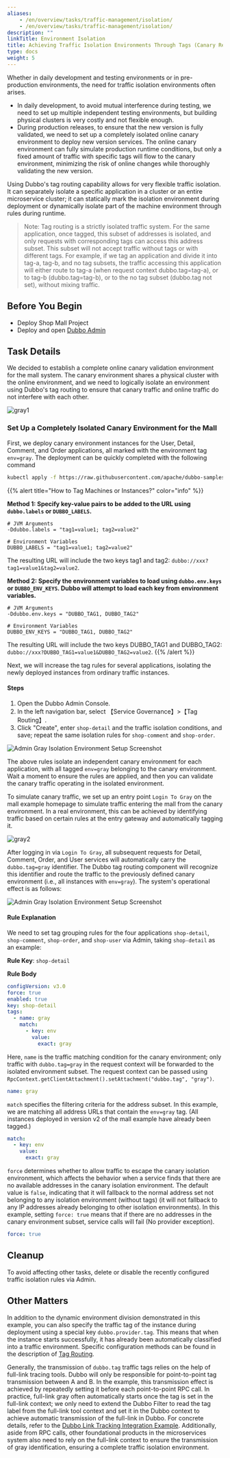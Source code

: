 ```yaml
---
aliases:
    - /en/overview/tasks/traffic-management/isolation/
    - /en/overview/tasks/traffic-management/isolation/
description: ""
linkTitle: Environment Isolation
title: Achieving Traffic Isolation Environments Through Tags (Canary Releases, Multiple Development Environments, etc.)
type: docs
weight: 5
---
```




Whether in daily development and testing environments or in pre-production environments, the need for traffic isolation environments often arises.
* In daily development, to avoid mutual interference during testing, we need to set up multiple independent testing environments, but building physical clusters is very costly and not flexible enough.
* During production releases, to ensure that the new version is fully validated, we need to set up a completely isolated online canary environment to deploy new version services. The online canary environment can fully simulate production runtime conditions, but only a fixed amount of traffic with specific tags will flow to the canary environment, minimizing the risk of online changes while thoroughly validating the new version.

Using Dubbo's tag routing capability allows for very flexible traffic isolation. It can separately isolate a specific application in a cluster or an entire microservice cluster; it can statically mark the isolation environment during deployment or dynamically isolate part of the machine environment through rules during runtime.

> Note: Tag routing is a strictly isolated traffic system. For the same application, once tagged, this subset of addresses is isolated, and only requests with corresponding tags can access this address subset. This subset will not accept traffic without tags or with different tags. For example, if we tag an application and divide it into tag-a, tag-b, and no tag subsets, the traffic accessing this application will either route to tag-a (when request context dubbo.tag=tag-a), or to tag-b (dubbo.tag=tag-b), or to the no tag subset (dubbo.tag not set), without mixing traffic.

## Before You Begin

* Deploy Shop Mall Project
* Deploy and open [Dubbo Admin](../.././../reference/admin/architecture/)

## Task Details

We decided to establish a complete online canary validation environment for the mall system. The canary environment shares a physical cluster with the online environment, and we need to logically isolate an environment using Dubbo's tag routing to ensure that canary traffic and online traffic do not interfere with each other.

![gray1](/imgs/v3/tasks/gray/gray1.png)

### Set Up a Completely Isolated Canary Environment for the Mall
First, we deploy canary environment instances for the User, Detail, Comment, and Order applications, all marked with the environment tag `env=gray`. The deployment can be quickly completed with the following command

```sh
kubectl apply -f https://raw.githubusercontent.com/apache/dubbo-samples/master/10-task/dubbo-samples-shop/deploy/Gray.yml
```

{{% alert title="How to Tag Machines or Instances?" color="info" %}}

**Method 1: Specify key-value pairs to be added to the URL using `dubbo.labels` or `DUBBO_LABELS`.**

```properties
# JVM Arguments
-Ddubbo.labels = "tag1=value1; tag2=value2"

# Environment Variables
DUBBO_LABELS = "tag1=value1; tag2=value2"
```

The resulting URL will include the two keys tag1 and tag2: `dubbo://xxx?tag1=value1&tag2=value2`.

**Method 2: Specify the environment variables to load using `dubbo.env.keys` or `DUBBO_ENV_KEYS`. Dubbo will attempt to load each key from environment variables.**

```properties
# JVM Arguments
-Ddubbo.env.keys = "DUBBO_TAG1, DUBBO_TAG2"

# Environment Variables
DUBBO_ENV_KEYS = "DUBBO_TAG1, DUBBO_TAG2"
```

The resulting URL will include the two keys DUBBO_TAG1 and DUBBO_TAG2: `dubbo://xxx?DUBBO_TAG1=value1&DUBBO_TAG2=value2`.
{{% /alert %}}


Next, we will increase the tag rules for several applications, isolating the newly deployed instances from ordinary traffic instances.

#### Steps

1. Open the Dubbo Admin Console.
2. In the left navigation bar, select 【Service Governance】>【Tag Routing】.
3. Click "Create", enter `shop-detail` and the traffic isolation conditions, and save; repeat the same isolation rules for `shop-comment` and `shop-order`.

![Admin Gray Isolation Environment Setup Screenshot](/imgs/v3/tasks/gray/gray_admin.png)

The above rules isolate an independent canary environment for each application, with all tagged `env=gray` belonging to the canary environment. Wait a moment to ensure the rules are applied, and then you can validate the canary traffic operating in the isolated environment.

To simulate canary traffic, we set up an entry point `Login To Gray` on the mall example homepage to simulate traffic entering the mall from the canary environment. In a real environment, this can be achieved by identifying traffic based on certain rules at the entry gateway and automatically tagging it.

![gray2](/imgs/v3/tasks/gray/gray2.png)

After logging in via `Login To Gray`, all subsequent requests for Detail, Comment, Order, and User services will automatically carry the `dubbo.tag=gray` identifier. The Dubbo tag routing component will recognize this identifier and route the traffic to the previously defined canary environment (i.e., all instances with `env=gray`). The system's operational effect is as follows:

![Admin Gray Isolation Environment Setup Screenshot](/imgs/v3/tasks/gray/gray3.png)

#### Rule Explanation

We need to set tag grouping rules for the four applications `shop-detail`, `shop-comment`, `shop-order`, and `shop-user` via Admin, taking `shop-detail` as an example:

**Rule Key**: `shop-detail`

**Rule Body**

```yaml
configVersion: v3.0
force: true
enabled: true
key: shop-detail
tags:
  - name: gray
    match:
      - key: env
        value:
          exact: gray
```

Here, `name` is the traffic matching condition for the canary environment; only traffic with `dubbo.tag=gray` in the request context will be forwarded to the isolated environment subset. The request context can be passed using `RpcContext.getClientAttachment().setAttachment("dubbo.tag", "gray")`.

```yaml
name: gray
```

`match` specifies the filtering criteria for the address subset. In this example, we are matching all address URLs that contain the `env=gray` tag. (All instances deployed in version v2 of the mall example have already been tagged.)

```yaml
match:
  - key: env
    value:
      exact: gray
```

`force` determines whether to allow traffic to escape the canary isolation environment, which affects the behavior when a service finds that there are no available addresses in the canary isolation environment. The default value is `false`, indicating that it will fallback to the normal address set not belonging to any isolation environment (without tags) (it will not fallback to any IP addresses already belonging to other isolation environments). In this example, setting `force: true` means that if there are no addresses in the canary environment subset, service calls will fail (No provider exception).

```yaml
force: true
```

## Cleanup

To avoid affecting other tasks, delete or disable the recently configured traffic isolation rules via Admin.

## Other Matters

In addition to the dynamic environment division demonstrated in this example, you can also specify the traffic tag of the instance during deployment using a special key `dubbo.provider.tag`. This means that when the instance starts successfully, it has already been automatically classified into a traffic environment. Specific configuration methods can be found in the description of [Tag Routing](/en/overview/core-features/traffic/tag-rule/).

Generally, the transmission of `dubbo.tag` traffic tags relies on the help of full-link tracing tools. Dubbo will only be responsible for point-to-point tag transmission between A and B. In the example, this transmission effect is achieved by repeatedly setting it before each point-to-point RPC call. In practice, full-link gray often automatically starts once the tag is set in the full-link context; we only need to extend the Dubbo Filter to read the tag label from the full-link tool context and set it in the Dubbo context to achieve automatic transmission of the full-link in Dubbo. For concrete details, refer to the [Dubbo Link Tracking Integration Example](../../observability). Additionally, aside from RPC calls, other foundational products in the microservices system also need to rely on the full-link context to ensure the transmission of gray identification, ensuring a complete traffic isolation environment.


